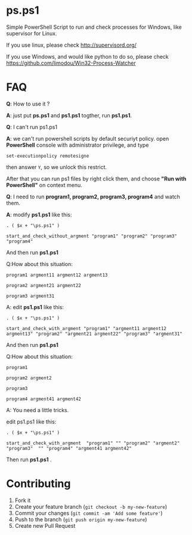 ps.ps1
======

Simple PowerShell Script to run and check processes for Windows, like supervisor for Linux.

If you use linux, please check http://supervisord.org/

If you use Windows, and would like python to do so, please check  https://github.com/limodou/Win32-Process-Watcher

FAQ
=====

__Q__: How to use it ?

__A__: just put __ps.ps1__ and __ps1.ps1__ togther, run __ps1.ps1__.  

__Q__: I can't run ps1.ps1

__A__: we can't run powershell scripts by default securiyt policy. open  __PowerShell__ console with administrator privilege, and type

`set-executionpolicy remotesigne`

then answer `Y`, so we unlock this restrict.

After that you can run ps1 files by right click them, and choose __"Run with PowerShell"__ on context menu.


__Q__: I need to run __program1, program2, program3, program4__ and watch them.

__A__: modify __ps1.ps1__ like this:

`. ( $x + "\ps.ps1" ) `

`start_and_check_without_argment "program1" "program2" "program3"  "program4"`

And then run __ps1.ps1__ 

Q:How about this situation:

`program1 argment11 argment12 argment13`

`program2 argment21 argment22`

`program3 argment31`

A: edit __ps1.ps1__ like this:

`. ( $x + "\ps.ps1" ) `

`start_and_check_with_argment "program1" "argment11 argment12 argment13" "program2" "argment21 argment22" "program3" "argment31"`

And then run __ps1.ps1__

Q:How about this situation:

`program1`

`program2 argment2`

`program3`

`program4 argment41 argment42`

A: You need a little tricks.

edit ps1.ps1 like this:

`. ( $x + "\ps.ps1" ) `


`start_and_check_with_argment  "program1" "" "program2" "argment2" "program3"  "" "program4" "argment41 argment42"`

Then run __ps1.ps1__ .


Contributing
============

1. Fork it
2. Create your feature branch (`git checkout -b my-new-feature`)
3. Commit your changes (`git commit -am 'Add some feature'`)
4. Push to the branch (`git push origin my-new-feature`)
5. Create new Pull Request